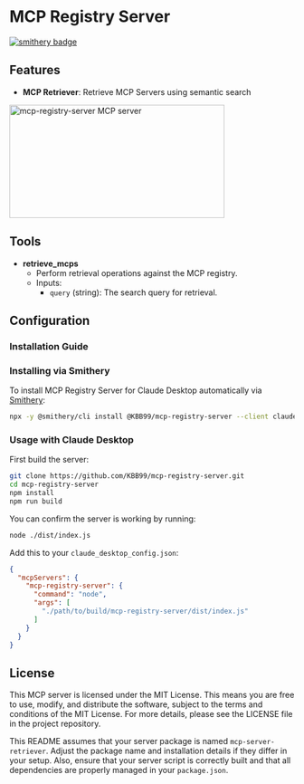 # MCP Registry Server

[![smithery badge](https://smithery.ai/badge/@KBB99/mcp-registry-server)](https://smithery.ai/server/@KBB99/mcp-registry-server)

## Features

- **MCP Retriever**: Retrieve MCP Servers using semantic search

<a href="https://glama.ai/mcp/servers/8pg7mzcpt8"><img width="380" height="200" src="https://glama.ai/mcp/servers/8pg7mzcpt8/badge" alt="mcp-registry-server MCP server" /></a>

## Tools

- **retrieve_mcps**
  - Perform retrieval operations against the MCP registry.
  - Inputs:
    - `query` (string): The search query for retrieval.

## Configuration

### Installation Guide

### Installing via Smithery

To install MCP Registry Server for Claude Desktop automatically via [Smithery](https://smithery.ai/server/@KBB99/mcp-registry-server):

```bash
npx -y @smithery/cli install @KBB99/mcp-registry-server --client claude
```

### Usage with Claude Desktop

First build the server:

```bash
git clone https://github.com/KBB99/mcp-registry-server.git
cd mcp-registry-server
npm install
npm run build
```

You can confirm the server is working by running:

```bash
node ./dist/index.js
```

Add this to your `claude_desktop_config.json`:

```json
{
  "mcpServers": {
    "mcp-registry-server": {
      "command": "node",
      "args": [
        "./path/to/build/mcp-registry-server/dist/index.js"
      ]
    }
  }
}
```

## License

This MCP server is licensed under the MIT License. This means you are free to use, modify, and distribute the software, subject to the terms and conditions of the MIT License. For more details, please see the LICENSE file in the project repository.

This README assumes that your server package is named `mcp-server-retriever`. Adjust the package name and installation details if they differ in your setup. Also, ensure that your server script is correctly built and that all dependencies are properly managed in your `package.json`.

